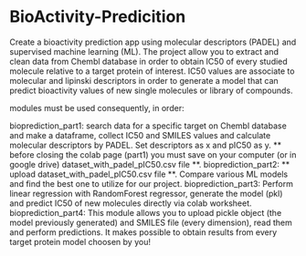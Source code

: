 # BioActivity-Predicition
Create a bioactivity prediction app using molecular descriptors (PADEL) and supervised machine learning (ML). The project allow you to extract and clean data from Chembl database in order to obtain IC50 of every studied molecule relative to a target protein of interest. IC50 values are associate to molecular and lipinski descriptors in order to generate a model that can predict bioactivity values of new single molecules or library of compounds.

modules must be used consequently, in order:

bioprediction_part1: search data for a specific target on Chembl database and make a dataframe, collect IC50 and SMILES values and calculate molecular descriptors by PADEL. Set descriptors as x and pIC50 as y. ** before closing the colab page (part1) you must save on your computer (or in google drive) dataset_with_padel_pIC50.csv file **.
bioprediction_part2: ** upload dataset_with_padel_pIC50.csv file **. Compare various ML models and find the best one to utilize for our project.
bioprediction_part3: Perform linear regression with RandomForest regressor, generate the model (pkl) and predict IC50 of new molecules directly via colab worksheet.
bioprediction_part4: This module allows you to upload pickle object (the model previously generated) and SMILES file (every dimension), read them and perform predictions. It makes possible to obtain results from every target protein model choosen by you!
